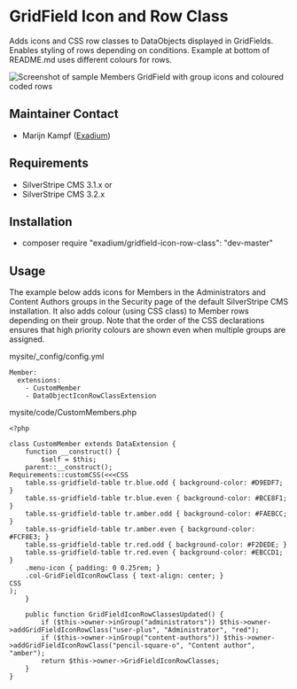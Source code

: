 GridField Icon and Row Class
=================
Adds icons and CSS row classes to DataObjects displayed in GridFields. Enables styling of rows depending on conditions. Example at bottom of README.md uses different colours for rows.

![Screenshot of sample Members GridField with group icons and coloured coded rows](http://www.exadium.com/assets/external/silverstripe-gridfield-icon-row-class-module.png)

## Maintainer Contact
* Marijn Kampf ([Exadium](https://github.com/marijnkampf/GridField-Icon-Row-Class))

## Requirements
* SilverStripe CMS 3.1.x
or 
* SilverStripe CMS 3.2.x

## Installation
* composer require "exadium/gridfield-icon-row-class": "dev-master"


## Usage
The example below adds icons for Members in the Administrators and Content Authors groups in the Security page of the default SilverStripe CMS installation. It also adds colour (using CSS class) to Member rows depending on their group. Note that the order of the CSS declarations ensures that high priority colours are shown even when multiple groups are assigned.

mysite/_config/config.yml
````
Member:
  extensions:
    - CustomMember
    - DataObjectIconRowClassExtension
````

mysite/code/CustomMembers.php
````
<?php

class CustomMember extends DataExtension {
	function __construct() {
		$self = $this;
    parent::__construct();
Requirements::customCSS(<<<CSS
	table.ss-gridfield-table tr.blue.odd { background-color: #D9EDF7; }
	table.ss-gridfield-table tr.blue.even { background-color: #BCE8F1; }
	table.ss-gridfield-table tr.amber.odd { background-color: #FAEBCC; }
	table.ss-gridfield-table tr.amber.even { background-color: #FCF8E3; }
	table.ss-gridfield-table tr.red.odd { background-color: #F2DEDE; }
	table.ss-gridfield-table tr.red.even { background-color: #EBCCD1; }
	.menu-icon { padding: 0 0.25rem; }
	.col-GridFieldIconRowClass { text-align: center; }
CSS
);
	}

	public function GridFieldIconRowClassesUpdated() {
		if ($this->owner->inGroup("administrators")) $this->owner->addGridFieldIconRowClass("user-plus", "Administrator", "red");
		if ($this->owner->inGroup("content-authors")) $this->owner->addGridFieldIconRowClass("pencil-square-o", "Content author", "amber");
		return $this->owner->GridFieldIconRowClasses;
	}
}
````
